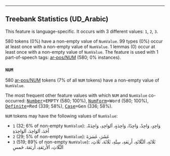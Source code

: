 

--------------------------------------------------------------------------------

## Treebank Statistics (UD_Arabic)

This feature is language-specific.
It occurs with 3 different values: `1`, `2`, `3`.

580 tokens (0%) have a non-empty value of `NumValue`.
99 types (0%) occur at least once with a non-empty value of `NumValue`.
1 lemmas (0) occur at least once with a non-empty value of `NumValue`.
The feature is used with 1 part-of-speech tags: [ar-pos/NUM]() (580; 0% instances).

### `NUM`

580 [ar-pos/NUM]() tokens (7% of all `NUM` tokens) have a non-empty value of `NumValue`.

The most frequent other feature values with which `NUM` and `NumValue` co-occurred: <tt><a href="Number.html">Number</a>=EMPTY</tt> (580; 100%), <tt><a href="NumForm.html">NumForm</a>=Word</tt> (580; 100%), <tt><a href="Definite.html">Definite</a>=Red</tt> (339; 58%), <tt><a href="Case.html">Case</a>=Gen</tt> (336; 58%).

`NUM` tokens may have the following values of `NumValue`:

* `1` (32; 6% of non-empty `NumValue`): وَاحِدٍ، وَاحِدٌ، وَاحِدًا، وَاحِدَةٍ، اَلوَاحِدِ، وَاحِدَةً، أَحَدَ، اَلوَاحِدَ، اَلوَاحِدَةِ
* `2` (29; 5% of non-empty `NumValue`): عَشَرَ، عَشرَةَ
* `3` (519; 89% of non-empty `NumValue`): ثَلَاثَةِ، اَلثَّلَاثَةِ، أَربَعَةِ، سِتَّةِ، ثَلَاثَةَ، ثَلَاثِ، اَلثَّلَاثِ، اَلأَربَعَةِ، أَربَعَةَ، خَمسِ

